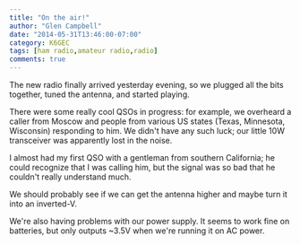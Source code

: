 ```yaml
---
title: "On the air!"
author: "Glen Campbell"
date: "2014-05-31T13:46:00-07:00"
category: K6GEC
tags: [ham radio,amateur radio,radio]
comments: true
---
```

The new radio finally arrived yesterday evening, so we plugged all the bits together, tuned the antenna, and started playing.

There were some really cool QSOs in progress: for example, we overheard a caller from Moscow and people from various US states (Texas, Minnesota, Wisconsin) responding to him. We didn't have any such luck; our little 10W transceiver was apparently lost in the noise.

<!--more-->

I almost had my first QSO with a gentleman from southern California; he could recognize that I was calling him, but the signal was so bad that he couldn't really understand much.

We should probably see if we can get the antenna higher and maybe turn it into an inverted-V.

We're also having problems with our power supply. It seems to work fine on batteries, but only outputs ~3.5V when we're running it on AC power.
